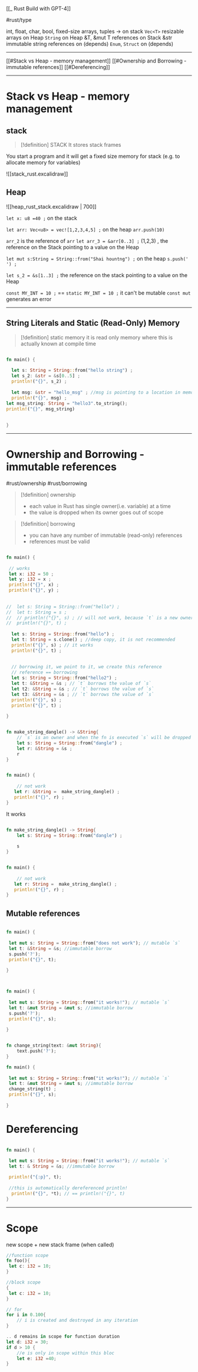 [[_ Rust Build with GPT-4]]

#rust/type 

int, float, char, bool, fixed-size arrays, tuples -> on stack
`Vec<T>` resizable arrays on Heap
`String` on Heap
&T, &mut T references on Stack
&str immutable string references on (depends)
`Enum`, `Struct` on (depends)

------------
[[#Stack vs Heap - memory management]]
[[#Ownership and Borrowing - immutable references]]
[[#Dereferencing]]








----------

# Stack vs Heap - memory management

## stack
>[!definition] STACK
> It stores stack frames

 You start a program and it will get a fixed size memory for stack (e.g. to allocate memory for variables)

![[stack_rust.excalidraw]]


## Heap
![[heap_rust_stack.excalidraw | 700]]





`let x: u8 =40 ;` on the stack

`let arr: Vec<u8> = vec![1,2,3,4,5] ;` on the heap
`arr.push(10)`

`arr_2` is the reference of `arr`
`let arr_3 = &arr[0..3] ;` (1,2,3) , the reference on the Stack pointing to a value on the Heap


`let mut s:String = String::from("Shai hountng") ;`  on the heap
`s.push(' ') ;`

`let s_2 = &s[1..3] ;` the reference on the stack pointing to a value on the Heap

`const MY_INT = 10 ;`  == `static MY_INT = 10 ;` it can't be mutable `const mut` generates an error

-----------
## String Literals and Static (Read-Only) Memory

> [!definition] static memory
> it is read only memory where this is actually known at compile time

```rust

fn main() {
 
  let s: String = String::from("hello string") ;
  let s_2: &str = &s[0..5] ;
  println!("{}", s_2) ;
  
  let msg: &str = "hello_msg" ; //msg is pointing to a location in memory (static memory
  println!("{}", msg) ;
let msg_string: String = "hello3".to_string();
println!("{}", msg_string)
  
    
}
```


--------
# Ownership and Borrowing - immutable references

#rust/ownership #rust/borrowing 


>[!definition] ownership
>- each value in Rust has single owner(i.e. variable) at a time
>- the value is dropped when its owner goes out of scope


>[!definition] borrowing
>- you can have any number of immutable (read-only) references
>- references must be valid


```rust

fn main() {
 
 // works
 let x: i32 = 50 ;
 let y: i32 = x ;
 println!("{}", x) ;
 println!("{}", y) ;
 
 
//  let s: String = String::from("hello") ;
//  let t: String = s ;
//  // println!("{}", s) ; // will not work, because `t` is a new owner
//  println!("{}", t) ;
    
  let s: String = String::from("hello") ;
  let t: String = s.clone() ; //deep copy, it is not recommended
  println!("{}", s) ; // it works
  println!("{}", t) ;
  
  
  // borrowing it, we point to it, we create this reference  
  // reference == borrowing
  let s: String = String::from("hello2") ;
  let t: &String = &s ; // `t` borrows the value of `s`
  let t2: &String = &s ; // `t` borrows the value of `s`
  let t3: &String = &s ; // `t` borrows the value of `s`
  println!("{}", s) ; 
  println!("{}", t) ;
    
}
```


```rust

fn make_string_dangle() -> &String{
    // `s` is an owner and when the fn is executed `s` will be dropped
    let s: String = String::from("dangle") ;
    let r: &String = &s ;
    r
}


fn main() {
 
    // not work
   let r: &String =  make_string_dangle() ;
   println!("{}", r) ;
}
```


It works
```rust

fn make_string_dangle() -> String{
    let s: String = String::from("dangle") ;
    
    s
}


fn main() {
 
    // not work
   let r: String =  make_string_dangle() ;
   println!("{}", r) ;
}
```



## Mutable references
```rust

fn main() {
 
 let mut s: String = String::from("does not work"); // mutable `s`
 let t: &String = &s; //immutable borrow
 s.push('?');
 println!("{}", t);
    
}
```


```rust


fn main() {
 
 let mut s: String = String::from("it works!"); // mutable `s`
 let t: &mut String = &mut s; //immutable borrow
 s.push('?');
 println!("{}", s);
    
}
```

```rust

fn change_string(text: &mut String){
    text.push('?');
}

fn main() {
 
 let mut s: String = String::from("it works!"); // mutable `s`
 let t: &mut String = &mut s; //immutable borrow
 change_string(t) ;
 println!("{}", s);
    
}

```


# Dereferencing
```rust

fn main() {
 
 let mut s: String = String::from("it works!"); // mutable `s`
 let t: & String = &s; //immutable borrow

 println!("{:p}", t);
 
 //this is automatically dereferenced println!
  println!("{}", *t); // == println!("{}", t)
}

```

-------
# Scope
new scope + new stack frame (when called)

```rust
//function scope
fn foo(){
 let c: i32 = 10;
}

//block scope
{
 let c: i32 = 10;
}

// for
for i in 0.100{
	// i is created and destroyed in any iteration
}

.. d remains in scope for function duration
let d: i32 = 30;
if d > 10 {
	//e is only in scope within this bloc
	let e: i32 =40;
}
```

















